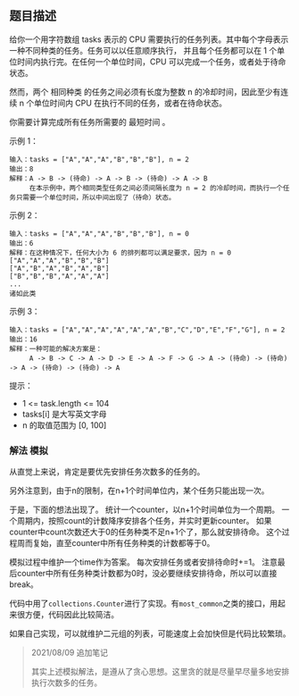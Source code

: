 ## 题目描述
给你一个用字符数组 tasks 表示的 CPU 需要执行的任务列表。其中每个字母表示一种不同种类的任务。任务可以以任意顺序执行，
并且每个任务都可以在 1 个单位时间内执行完。在任何一个单位时间，CPU 可以完成一个任务，或者处于待命状态。

然而，两个 相同种类 的任务之间必须有长度为整数 n 的冷却时间，因此至少有连续 n 个单位时间内 CPU 在执行不同的任务，或者在待命状态。

你需要计算完成所有任务所需要的 最短时间 。

示例 1：
```
输入：tasks = ["A","A","A","B","B","B"], n = 2
输出：8
解释：A -> B -> (待命) -> A -> B -> (待命) -> A -> B
     在本示例中，两个相同类型任务之间必须间隔长度为 n = 2 的冷却时间，而执行一个任务只需要一个单位时间，所以中间出现了（待命）状态。 
```
示例 2：
```
输入：tasks = ["A","A","A","B","B","B"], n = 0
输出：6
解释：在这种情况下，任何大小为 6 的排列都可以满足要求，因为 n = 0
["A","A","A","B","B","B"]
["A","B","A","B","A","B"]
["B","B","B","A","A","A"]
...
诸如此类
```
示例 3：
```
输入：tasks = ["A","A","A","A","A","A","B","C","D","E","F","G"], n = 2
输出：16
解释：一种可能的解决方案是：
     A -> B -> C -> A -> D -> E -> A -> F -> G -> A -> (待命) -> (待命) -> A -> (待命) -> (待命) -> A
```

提示：
- 1 <= task.length <= 104
- tasks[i] 是大写英文字母
- n 的取值范围为 [0, 100]

### 解法 模拟
从直觉上来说，肯定是要优先安排任务次数多的任务的。

另外注意到，由于n的限制，在n+1个时间单位内，某个任务只能出现一次。

于是，下面的想法出现了。
统计一个counter，以n+1个时间单位为一个周期。
一个周期内，按照count的计数降序安排各个任务，并实时更新counter。
如果counter中count次数还大于0的任务种类不足n+1个了，那么就安排待命。
这个过程周而复始，直至counter中所有任务种类的计数都等于0。

模拟过程中维护一个time作为答案。
每次安排任务或者安排待命时+=1。
注意最后counter中所有任务种类计数都为0时，没必要继续安排待命，所以可以直接break。

代码中用了`collections.Counter`进行了实现。有`most_common`之类的接口，用起来很方便，代码因此比较简洁。

如果自己实现，可以就维护二元组的列表，可能速度上会加快但是代码比较繁琐。

> 2021/08/09 追加笔记
>
> 其实上述模拟解法，是遵从了贪心思想。这里贪的就是尽量早尽量多地安排执行次数多的任务。